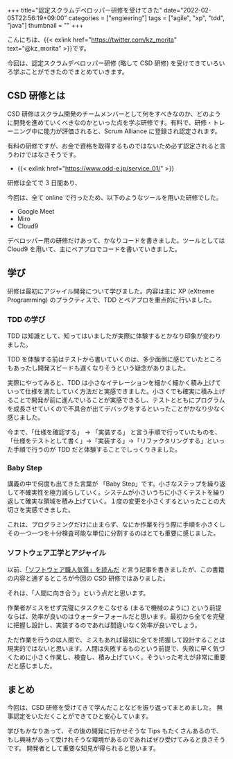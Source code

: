 +++
title="認定スクラムデベロッパー研修を受けてきた"
date="2022-02-05T22:56:19+09:00"
categories = ["engieering"]
tags = ["agile", "xp", "tdd", "java"]
thumbnail = ""
+++

こんにちは、{{< exlink href="https://twitter.com/kz_morita" text="@kz_morita" >}}です。

今回は、認定スクラムデベロッパー研修 (略して CSD 研修) を受けてきていろいろ学ぶことができたのでまとめていきます。

## CSD 研修とは

CSD 研修はスクラム開発のチームメンバーとして何をすべきなのか、どのように開発を進めていくべきなのかといった点を学ぶ研修です。有料で、研修・トレーニング中に能力が評価されると、Scrum Alliance に登録され認定されます。

有料の研修ですが、お金で資格を取得するものではないため必ず認定されると言うわけではなさそうです。

- {{< exlink href="https://www.odd-e.jp/service_01/" >}}

研修は全てで 3 日間あり、

今回は、全て online で行ったため、以下のようなツールを用いた研修でした。

- Google Meet
- Miro
- Cloud9

デベロッパー用の研修だけあって、かなりコードを書きました。ツールとしては Cloud9 を用いて、主にペアプロでコードを書いていきました。

## 学び

研修は最初にアジャイル開発について学びました。内容は主に XP (eXtreme Programming) のプラクティスで、TDD とペアプロを重点的に行いました。

### TDD の学び

TDD は知識として、知ってはいましたが実際に体験するとかなり印象が変わりました。

TDD を体験する前はテストから書いていくのは、多少面倒に感じていたところもあったし開発スピードも遅くなりそうという疑念がありました。

実際にやってみると、TDD は小さなイテレーションを細かく細かく積み上げていって仕様を満たしていく方法だと実感できました。小さくでも確実に積み上げることで開発が前に進んでいることが実感できるし、テストとともにプログラムを成長させていくので不具合が出てデバッグをするといったことがかなり少なく感じました。

今まで、「仕様を確認する」 → 「実装する」 と言う手順で行っていたものを、「仕様をテストとして書く」→「実装する」→「リファクタリングする」といった手順で行うのが TDD だと体験することでしっくりきました。

### Baby Step

講義の中で何度も出てきた言葉が 「Baby Step」です。小さなステップを繰り返して不確実性を極力減らしていく。システムが小さいうちに小さくテストを繰り返して確実な領域を積み上げていく。１度の変更を小さくするといったことの大切さを実感できました。

これは、プログラミングだけに止まらず、なにか作業を行う際に手順を小さくしその一つ一つを十分検査可能な単位に分割するのはとても重要に感じました。

### ソフトウェア工学とアジャイル

以前、[「ソフトウェア職人気質」を読んだ](/posts/read-software-craftmanship/) と言う記事を書きましたが、この書籍の内容と通ずるところが今回の CSD 研修ではありました。

それは、「人間に向き合う」という点だと思います。

作業者がミスをせず完璧にタスクをこなせる (まるで機械のように) という前提ならば、効率が良いのはウォーターフォールだと思います。最初から全てを完璧に把握し設計し、実装するのであれば間違いなく効率が良いでしょう。

ただ作業を行うのは人間で、ミスもあれば最初に全てを把握して設計することは現実的ではないと思います。人間は失敗するものという前提で、失敗に早く気づくために小さく作業し、検査し、積み上げていく。そういった考えが非常に重要だと感じました。

## まとめ

今回は、CSD 研修を受けてきて学んだことなどを振り返ってまとめました。
無事認定をいただくことができてひと安心しています。

学びもかなりあって、その後の開発に行かせそうな Tips もたくさんあるので、もし興味があって受けれそうな環境があるのであればぜひ受けてみると良さそうです。
開発者として重要な知見が得られると思います。
